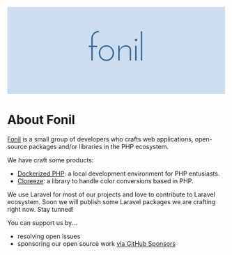 ![fonil](https://github.com/fonil/.github/blob/main/profile/img/fonil-500x200.png?raw=true)

# About Fonil

[Fonil](http://fonil.dev) is a small group of developers who crafts web applications, open-source packages and/or libraries in the PHP ecosystem.

We have craft some products:

- [Dockerized PHP](https://github.com/fonil/dockerized-php): a local development environment for PHP entusiasts.
- [Cloreeze](https://github.com/fonil/coloreeze): a library to handle color conversions based in PHP.

We use Laravel for most of our projects and love to contribute to Laravel ecosystem. Soon we will publish some Laravel packages we are crafting right now. Stay tunned!

You can support us by...

- resolving open issues
- sponsoring our open source work [via GitHub Sponsors](https://github.com/sponsors/fonil) 
